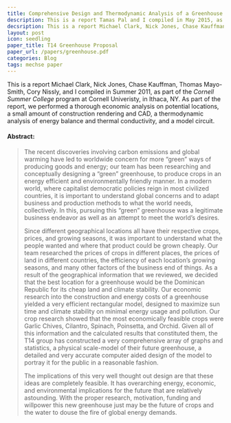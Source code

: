 ```yaml
---
title: Comprehensive Design and Thermodynamic Analysis of a Greenhouse
description: This is a report Tamas Pal and I compiled in May 2015, as part of the MJ2424 Numerical Methods course at KTH, in Stockholm.
decsription: This is a report Michael Clark, Nick Jones, Chase Kauffman, Thomas Mayo-Smith, Cory Nissly, and I compiled at Cornell in Summer 2011.
layout: post
icon: seedling
paper_title: T14 Greenhouse Proposal
paper_url: /papers/greenhouse.pdf
categories: Blog
tags: mechse paper
---
```


This is a report Michael Clark, Nick Jones, Chase Kauffman, Thomas Mayo-Smith, Cory Nissly, and I compiled in Summer 2011, as part of the _Cornell Summer College_ program at Cornell Univeristy, in Ithaca, NY. As part of the report, we performed a thorough economic analysis on potential locations, a small amount of construction rendering and CAD, a thermodynamic analysis of energy balance and thermal conductivity, and a model circuit.

#### Abstract:

> The recent discoveries involving carbon emissions and global warming have led
> to worldwide concern for more “green” ways of producing goods and energy; our
> team has been researching and conceptually designing a “green” greenhouse, to
> produce crops in an energy efficient and environmentally friendly manner. In a
> modern world, where capitalist democratic policies reign in most civilized
> countries, it is important to understand global concerns and to adapt business
> and production methods to what the world needs, collectively. In this,
> pursuing this “green” greenhouse was a legitimate business endeavor as well as
> an attempt to meet the world’s desires.
>
> Since different geographical locations all have their respective crops,
> prices, and growing seasons, it was important to understand what the people
> wanted and where that product could be grown cheaply. Our team researched the
> prices of crops in different places, the prices of land in different
> countries, the efficiency of each location’s growing seasons, and many other
> factors of the business end of things. As a result of the geographical
> information that we reviewed, we decided that the best location for a
> greenhouse would be the Dominican Republic for its cheap land and climate
> stability. Our economic research into the construction and energy costs of a
> greenhouse yielded a very efficient rectangular model, designed to maximize
> sun time and climate stability on minimal energy usage and pollution. Our crop
> research showed that the most economically feasible crops were Garlic Chives,
> Cilantro, Spinach, Poinsetta, and Orchid. Given all of this information and
> the calculated results that constituted them, the T14 group has constructed a
> very comprehensive array of graphs and statistics, a physical scale-model of
> their future greenhouse, a detailed and very accurate computer aided design of
> the model to portray it for the public in a reasonable fashion.
>
> The implications of this very well thought out design are that these ideas are
> completely feasible. It has overarching energy, economic, and environmental
> implications for the future that are relatively astounding. With the proper
> research, motivation, funding and willpower this new greenhouse just may be
> the future of crops and the water to douse the fire of global energy demands.

